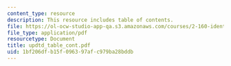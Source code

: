 ```yaml
---
content_type: resource
description: This resource includes table of contents.
file: https://ol-ocw-studio-app-qa.s3.amazonaws.com/courses/2-160-identification-estimation-and-learning-spring-2006/1bf206dfb15f096397afc979ba28bddb_updtd_table_cont.pdf
file_type: application/pdf
resourcetype: Document
title: updtd_table_cont.pdf
uid: 1bf206df-b15f-0963-97af-c979ba28bddb
---
```

